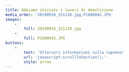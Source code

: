 ```yaml
---
title: Abbiamo iniziato i lavori di demolizione
media_order: '20190916_151118.jpg,P1080042.JPG'
images:
    -
        full: 20190916_151118.jpg
    -
        full: P1080042.JPG
buttons:
    -
        text: 'Ulteriori informazioni sulla capanna'
        url: 'javascript:scrollToSection();'
        style: arrow
---
```


